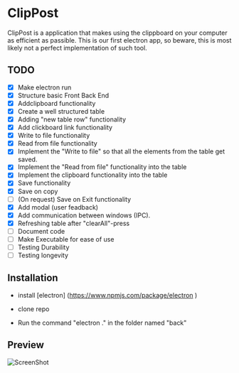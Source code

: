 # ClipPost
ClipPost is a application that makes using the clippboard on your computer as efficient as passible.
This is our first electron app, so beware, this is most likely not a perfect implementation of such tool.

## TODO
- [X] Make electron run
- [X] Structure basic Front Back End
- [X] Addclipboard functionality
- [X] Create a well structured table
- [X] Adding "new table row" functionality
- [X] Add clickboard link functionality
- [X] Write to file functionality
- [X] Read from file functionality
- [X] Implement the "Write to file" so that all the elements from the table get saved.
- [X] Implement the "Read from file" functionality into the table
- [X] Implement the clipboard functionality into the table
- [X] Save functionality
- [X] Save on copy
- [ ] (On request) Save on Exit functionality
- [X] Add modal (user feadback)
- [X] Add communication between windows (IPC).
- [X] Refreshing table after "clearAll"-press
- [ ] Document code
- [ ] Make Executable for ease of use
- [ ] Testing Durability  
- [ ] Testing longevity 

## Installation

- install [electron] (https://www.npmjs.com/package/electron )

- clone repo

- Run the command "electron ." in the folder named "back"

## Preview

![ScreenShot](https://raw.githubusercontent.com/tjabejohannes/velectron/master/front/Example.png)

